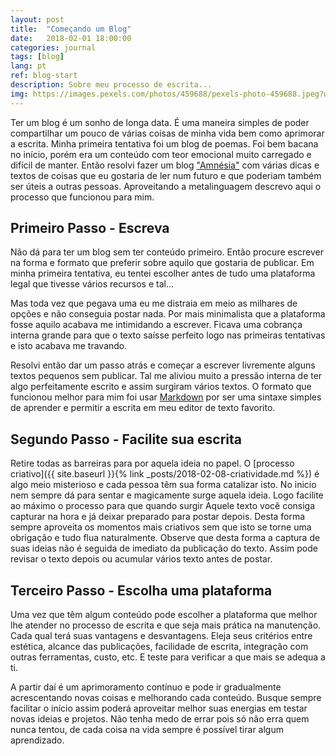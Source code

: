 ```yaml
---
layout: post
title:  "Começando um Blog"
date:   2018-02-01 18:00:00
categories: journal
tags: [blog]
lang: pt
ref: blog-start
description: Sobre meu processo de escrita...
img: https://images.pexels.com/photos/459688/pexels-photo-459688.jpeg?w=940&h=650&auto=compress
---
```


Ter um blog é um sonho de longa data. É uma maneira simples de poder compartilhar um pouco de várias coisas de minha vida bem como aprimorar a escrita. Minha primeira tentativa foi um blog de poemas. Foi bem bacana no início, porém era um conteúdo com teor emocional muito carregado e difícil de manter. Então resolvi fazer um  blog ["Amnésia"](https://pt.wikipedia.org/wiki/Memento_(filme)) com várias dicas e textos de coisas que eu gostaria de ler num futuro e que poderiam também ser úteis a outras pessoas. Aproveitando a metalinguagem descrevo aqui o processo que funcionou para mim.

## Primeiro Passo - Escreva

Não dá para ter um blog sem ter conteúdo primeiro. Então procure escrever na forma e formato que preferir sobre aquilo que gostaria de publicar. Em minha primeira tentativa, eu tentei escolher antes de tudo uma plataforma legal que tivesse vários recursos e tal...

Mas toda vez que pegava uma eu me distraia em meio as milhares de opções e não conseguia postar nada. Por mais minimalista que a plataforma fosse aquilo acabava me intimidando a escrever. Ficava uma cobrança interna grande para que o texto saísse perfeito logo nas primeiras
tentativas e isto acabava me travando.

Resolvi então dar um passo atrás e começar a escrever livremente alguns textos pequenos sem publicar. Tal me aliviou muito a pressão interna de ter algo perfeitamente escrito e assim surgiram vários textos. O formato que funcionou melhor para mim foi usar [Markdown](https://pt.wikipedia.org/wiki/Markdown) por ser uma sintaxe simples de aprender e permitir a escrita em meu editor de texto favorito.

## Segundo Passo - Facilite sua escrita

Retire todas as barreiras para por aquela ideia no papel. O [processo criativo]({{ site.baseurl }}{% link _posts/2018-02-08-criatividade.md %}) é algo meio misterioso e cada pessoa têm sua forma catalizar isto. No inicio nem sempre dá para sentar e magicamente surge aquela ideia. Logo facilite ao máximo o processo para que quando surgir Aquele texto você consiga capturar na hora e já deixar preparado para postar depois. Desta forma sempre aproveita os momentos mais criativos sem que isto se torne uma obrigação e tudo flua naturalmente. Observe que desta forma a captura de suas ideias não é seguida de imediato da publicação do texto. Assim pode revisar o texto depois ou acumular vários texto antes de postar.

## Terceiro Passo - Escolha uma plataforma

Uma vez que têm algum conteúdo pode escolher a plataforma que melhor lhe atender no processo de escrita e que seja mais prática na manutenção. Cada qual terá suas vantagens e desvantagens. Eleja seus critérios entre estética, alcance das publicações, facilidade de escrita, integração com outras ferramentas, custo, etc. E teste para verificar a que mais se adequa a ti.

A partir daí é um aprimoramento contínuo e pode ir gradualmente acrescentando novas coisas e melhorando cada conteúdo. Busque sempre facilitar o início assim poderá aproveitar melhor suas energias em testar novas ideias e projetos. Não tenha medo de errar pois só não erra quem nunca tentou, de cada coisa na vida sempre é possível tirar algum aprendizado.

